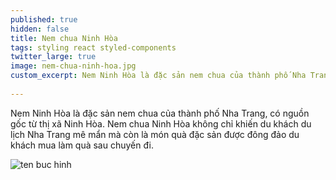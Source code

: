 ```yaml
---
published: true
hidden: false
title: Nem chua Ninh Hòa
tags: styling react styled-components
twitter_large: true
image: nem-chua-ninh-hoa.jpg
custom_excerpt: Nem Ninh Hòa là đặc sản nem chua của thành phố Nha Trang, có nguồn gốc từ thị xã Ninh Hòa.
 
---
```


Nem Ninh Hòa là đặc sản nem chua của thành phố Nha Trang, có nguồn gốc từ thị xã Ninh Hòa. Nem chua Ninh Hòa không chỉ khiến du khách du lịch Nha Trang mê mẩn mà còn là món quà đặc sản được đông đảo du khách mua làm quà sau chuyến đi.

![ten buc hinh](https://4.bp.blogspot.com/-FwkKpKeWPA0/WkhQkpPwJqI/AAAAAAAAABs/3XlrV9SWenEfTAe1aTntIuJXOOliR-lkwCLcBGAs/s1600/nem-chua-ninh-hoa-2.jpg "ten buc hinh")






